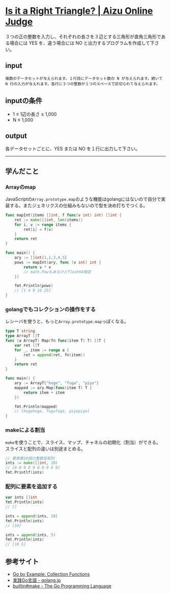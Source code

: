 [Is it a Right Triangle? \| Aizu Online Judge](http://judge.u-aizu.ac.jp/onlinejudge/description.jsp?id=0003)
====

３つの正の整数を入力し、それぞれの長さを３辺とする三角形が直角三角形である場合には YES を、違う場合には NO と出力するプログラムを作成して下さい。

## input
```
複数のデータセットが与えられます。１行目にデータセット数の N が与えられます。続いて N 行の入力が与えれます。各行に３つの整数が１つのスペースで区切られて与えられます。
```

## inputの条件
* 1 ≤ 1辺の長さ ≤ 1,000
* N ≤ 1,000

## output
各データセットごとに、YES または NO を１行に出力して下さい。


----
## 学んだこと

### Arrayのmap

JavaScriptの`Array.prototype.map`のような機能はgolangにはないので自分で実装する。またジェネリクスの仕組みもないので型を決め打ちでつくる。

```go
func mapInt(items []int, f func(v int) int) []int {
    ret := make([]int, len(items))
    for i, v := range items {
        ret[i] = f(v)
    }
    return ret
}

func main() {
    ary := []int{1,2,3,4,5}
    pows := mapInt(ary, func (v int) int {
        return v * v
        // math.Powもあるけどfloat64限定
    })

    fmt.Println(pows)
    // [1 4 9 16 25]
}
```

### golangでもコレクションの操作をする

レシーバを使うと、もっと`Array.prototype.map`っぽくなる。
```go
type T string
type ArrayT []T
func (a ArrayT) Map(fn func(item T) T) []T {
    var ret []T
    for _, item := range a {
        ret = append(ret, fn(item))
    }
    return ret
}

func main() {
    ary := ArrayT{"hoge", "fuga", "piyo"}
    mapped := ary.Map(func(item T) T {
        return item + item
    })

    fmt.Println(mapped)
    // [hogehoge, fugafuga, piyopiyo]
}
```

### makeによる割当

`make`を使うことで、スライス、マップ、チャネルの初期化（割当）ができる。  
スライスと配列の違いは別途まとめる。
```go
// 要素数10個の整数型配列
ints := make([]int, 10)
// [0 0 0 0 0 0 0 0 0 0]
fmt.Printlf(ints)
```

### 配列に要素を追加する

```go
var ints []int
fmt.Println(ints)
// []

ints = append(ints, 10)
fmt.Println(ints)
// [10]

ints = append(ints, 5)
fmt.Println(ints)
// [10 5]
```

## 参考サイト

* [Go by Example: Collection Functions](https://gobyexample.com/collection-functions)
* [実践Go言語 \- golang\.jp](http://golang.jp/effective_go#allocation_make)
* [builtin#make \- The Go Programming Language](https://golang.org/pkg/builtin/#make)